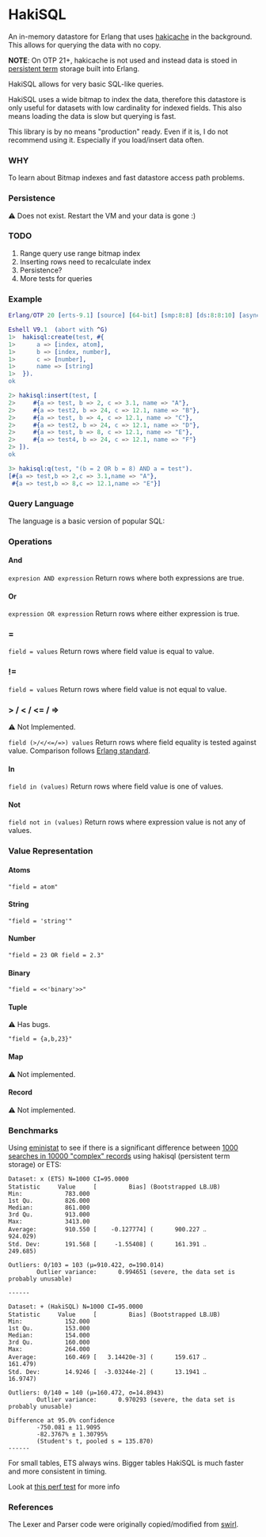 # HakiSQL

An in-memory datastore for Erlang that uses [hakicache][1] in the background. This
allows for querying the data with no copy. 

**NOTE**: On OTP 21+, hakicache is not used and instead data is stoed in [persistent term][5] 
storage built into Erlang.

HakiSQL allows for very basic SQL-like queries.

HakiSQL uses a wide bitmap to index the data, therefore this datastore is only
useful for datasets with low cardinality for indexed fields. This also means loading
the data is slow but querying is fast.

This library is by no means "production" ready. Even if it is, I do not recommend
using it. Especially if you load/insert data often.

### WHY
To learn about Bitmap indexes and fast datastore access path problems.

### Persistence
:warning: Does not exist. Restart the VM and your data is gone :)

### TODO
1. Range query use range bitmap index
2. Inserting rows need to recalculate index
3. Persistence?
4. More tests for queries

### Example
```erlang
Erlang/OTP 20 [erts-9.1] [source] [64-bit] [smp:8:8] [ds:8:8:10] [async-threads:0] [hipe] [kernel-poll:false]

Eshell V9.1  (abort with ^G)
1>  hakisql:create(test, #{
1>      a => [index, atom],
1>      b => [index, number],
1>      c => [number],
1>      name => [string]
1>  }).
ok

2> hakisql:insert(test, [
2>     #{a => test, b => 2, c => 3.1, name => "A"},
2>     #{a => test2, b => 24, c => 12.1, name => "B"},
2>     #{a => test, b => 4, c => 12.1, name => "C"},
2>     #{a => test2, b => 24, c => 12.1, name => "D"},
2>     #{a => test, b => 8, c => 12.1, name => "E"},
2>     #{a => test4, b => 24, c => 12.1, name => "F"}
2> ]).
ok

3> hakisql:q(test, "(b = 2 OR b = 8) AND a = test").
[#{a => test,b => 2,c => 3.1,name => "A"},
 #{a => test,b => 8,c => 12.1,name => "E"}]
```

### Query Language
The language is a basic version of popular SQL:

### Operations
#### And
`expresion AND expression`
Return rows where both expressions are true.

#### Or
`expression OR expression`
Return rows where either expression is true.

### =
`field = values`
Return rows where field value is equal to value.

### !=
`field = values`
Return rows where field value is not equal to value.

### > / < / <= / =>
:warning: Not Implemented.

`field (>/</<=/=>) values`
Return rows where field equality is tested against value.
Comparison follows [Erlang standard](http://erlang.org/doc/reference_manual/expressions.html#term-comparisons).

#### In
`field in (values)`
Return rows where field value is one of values.

#### Not
`field not in (values)`
Return rows where expression value is not any of values.

### Value Representation
#### Atoms
`"field = atom"`
#### String
`"field = 'string'"`
#### Number
`"field = 23 OR field = 2.3"`
#### Binary
`"field = <<'binary'>>"`
#### Tuple
:warning: Has bugs.

`"field = {a,b,23}"`
#### Map
:warning: Not implemented.
#### Record
:warning: Not implemented.

### Benchmarks
Using [eministat][4] to see if there is a significant
difference between [1000 searches in 10000 "complex" records][6]
using hakisql (persistent term storage) or ETS:
```
Dataset: x (ETS) N=1000 CI=95.0000
Statistic     Value     [         Bias] (Bootstrapped LB‥UB)
Min:            783.000
1st Qu.         826.000
Median:         861.000
3rd Qu.         913.000
Max:            3413.00
Average:        910.550 [    -0.127774] (      900.227 ‥       924.029)
Std. Dev:       191.568 [     -1.55408] (      161.391 ‥       249.685)

Outliers: 0/103 = 103 (μ=910.422, σ=190.014)
        Outlier variance:      0.994651 (severe, the data set is probably unusable)

------

Dataset: + (HakiSQL) N=1000 CI=95.0000
Statistic     Value     [         Bias] (Bootstrapped LB‥UB)
Min:            152.000
1st Qu.         153.000
Median:         154.000
3rd Qu.         160.000
Max:            264.000
Average:        160.469 [   3.14420e-3] (      159.617 ‥       161.479)
Std. Dev:       14.9246 [  -3.03244e-2] (      13.1941 ‥       16.9747)

Outliers: 0/140 = 140 (μ=160.472, σ=14.8943)
        Outlier variance:      0.970293 (severe, the data set is probably unusable)

Difference at 95.0% confidence
        -750.081 ± 11.9095
        -82.3767% ± 1.30795%
        (Student's t, pooled s = 135.870)
------
```


For small tables, ETS always wins. Bigger tables HakiSQL is much faster and more consistent in timing.

Look at [this perf test][3] for more info

### References
The Lexer and Parser code were originally copied/modified from [swirl][2].


[1]: https://github.com/gootik/hakicache
[2]: https://github.com/lpgauth/swirl
[3]: https://github.com/gootik/hakisql/blob/master/test/hakisql_perf_test.erl#L13
[4]: https://github.com/jlouis/eministat
[5]: http://erlang.org/doc/man/persistent_term.html
[6]: https://github.com/gootik/hakisql/blob/master/benchmark/bechmark.erl
